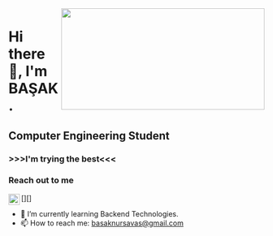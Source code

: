 <img src= "https://media.giphy.com/media/USV0ym3bVWQJJmNu3N/giphy.gif" align="right" width ="400" height="200" >


# Hi there 👋, I'm BAŞAK.  
## Computer Engineering Student
### >>>I'm trying the best<<< 

 
### Reach out to me 
[][<img  width="22" src="https://unpkg.com/simple-icons@v8/icons/linkedin.svg" align="left" />][][linkedin]   

[linkedin]: https://www.linkedin.com/in/basaknursavas/



- 🌱 I’m currently learning Backend Technologies.
- 📫 How to reach me: basaknursavas@gmail.com
